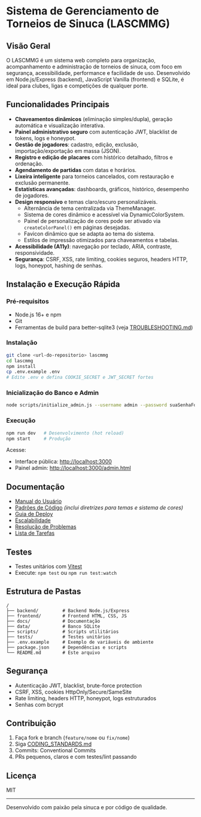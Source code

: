 # Sistema de Gerenciamento de Torneios de Sinuca (LASCMMG)

## Visão Geral

O LASCMMG é um sistema web completo para organização, acompanhamento e administração de torneios de sinuca, com foco em segurança, acessibilidade, performance e facilidade de uso. Desenvolvido em Node.js/Express (backend), JavaScript Vanilla (frontend) e SQLite, é ideal para clubes, ligas e competições de qualquer porte.

## Funcionalidades Principais

- **Chaveamentos dinâmicos** (eliminação simples/dupla), geração automática e visualização interativa.
- **Painel administrativo seguro** com autenticação JWT, blacklist de tokens, logs e honeypot.
- **Gestão de jogadores**: cadastro, edição, exclusão, importação/exportação em massa (JSON).
- **Registro e edição de placares** com histórico detalhado, filtros e ordenação.
- **Agendamento de partidas** com datas e horários.
- **Lixeira inteligente** para torneios cancelados, com restauração e exclusão permanente.
- **Estatísticas avançadas**: dashboards, gráficos, histórico, desempenho de jogadores.
- **Design responsivo** e temas claro/escuro personalizáveis.
    - Alternância de tema centralizada via ThemeManager.
    - Sistema de cores dinâmico e acessível via DynamicColorSystem.
    - Painel de personalização de cores pode ser ativado via `createColorPanel()` em páginas desejadas.
    - Favicon dinâmico que se adapta ao tema do sistema.
    - Estilos de impressão otimizados para chaveamentos e tabelas.
- **Acessibilidade (A11y)**: navegação por teclado, ARIA, contraste, responsividade.
- **Segurança**: CSRF, XSS, rate limiting, cookies seguros, headers HTTP, logs, honeypot, hashing de senhas.

## Instalação e Execução Rápida

### Pré-requisitos

- Node.js 16+ e npm
- Git
- Ferramentas de build para better-sqlite3 (veja [TROUBLESHOOTING.md](TROUBLESHOOTING.md))

### Instalação

```bash
git clone <url-do-repositorio> lascmmg
cd lascmmg
npm install
cp .env.example .env
# Edite .env e defina COOKIE_SECRET e JWT_SECRET fortes
```

### Inicialização do Banco e Admin

```bash
node scripts/initialize_admin.js --username admin --password suaSenhaForte
```

### Execução

```bash
npm run dev   # Desenvolvimento (hot reload)
npm start     # Produção
```

Acesse:

- Interface pública: <http://localhost:3000>
- Painel admin: <http://localhost:3000/admin.html>

## Documentação

- [Manual do Usuário](MANUAL_USUARIO.md)
- [Padrões de Código](CODING_STANDARDS.md) _(inclui diretrizes para temas e sistema de cores)_
- [Guia de Deploy](DEPLOYMENT.md)
- [Escalabilidade](SCALING.md)
- [Resolução de Problemas](TROUBLESHOOTING.md)
- [Lista de Tarefas](TODO.md)

## Testes

- Testes unitários com [Vitest](https://vitest.dev/)
- Execute: `npm test` ou `npm run test:watch`

## Estrutura de Pastas

```text
/
├── backend/         # Backend Node.js/Express
├── frontend/        # Frontend HTML, CSS, JS
├── docs/            # Documentação
├── data/            # Banco SQLite
├── scripts/         # Scripts utilitários
├── tests/           # Testes unitários
├── .env.example     # Exemplo de variáveis de ambiente
├── package.json     # Dependências e scripts
└── README.md        # Este arquivo
```

## Segurança

- Autenticação JWT, blacklist, brute-force protection
- CSRF, XSS, cookies HttpOnly/Secure/SameSite
- Rate limiting, headers HTTP, honeypot, logs estruturados
- Senhas com bcrypt

## Contribuição

1. Faça fork e branch (`feature/nome` ou `fix/nome`)
2. Siga [CODING_STANDARDS.md](CODING_STANDARDS.md)
3. Commits: Conventional Commits
4. PRs pequenos, claros e com testes/lint passando

## Licença

MIT

---

Desenvolvido com paixão pela sinuca e por código de qualidade.
